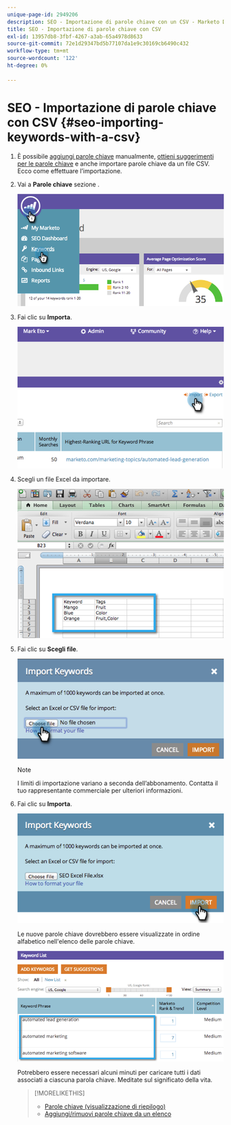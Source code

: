 ```yaml
---
unique-page-id: 2949206
description: SEO - Importazione di parole chiave con un CSV - Marketo Docs - Documentazione del prodotto
title: SEO - Importazione di parole chiave con CSV
exl-id: 13957db8-3fbf-4267-a3ab-65a4978d8633
source-git-commit: 72e1d29347bd5b77107da1e9c30169cb6490c432
workflow-type: tm+mt
source-wordcount: '122'
ht-degree: 0%

---
```


# SEO - Importazione di parole chiave con CSV {#seo-importing-keywords-with-a-csv}

1. È possibile [aggiungi parole chiave](/help/marketo/product-docs/additional-apps/seo/keywords/seo-add-keywords.md) manualmente, [ottieni suggerimenti per le parole chiave](/help/marketo/product-docs/additional-apps/seo/keywords/seo-get-suggested-keywords.md) e anche importare parole chiave da un file CSV. Ecco come effettuare l’importazione.

1. Vai a **Parole chiave** sezione .

   ![](assets/image2014-9-18-11-3a44-3a25.png)

1. Fai clic su **Importa**.

   ![](assets/image2014-9-18-11-3a44-3a36.png)

1. Scegli un file Excel da importare.

   ![](assets/image2014-9-18-11-3a44-3a42.png)

1. Fai clic su **Scegli file**.

   ![](assets/image2014-9-18-11-3a44-3a46.png)

   >[!NOTE]
   >
   >I limiti di importazione variano a seconda dell’abbonamento. Contatta il tuo rappresentante commerciale per ulteriori informazioni.

1. Fai clic su **Importa**.

   ![](assets/image2014-9-18-11-3a45-3a25.png)

   Le nuove parole chiave dovrebbero essere visualizzate in ordine alfabetico nell&#39;elenco delle parole chiave.

   ![](assets/image2014-9-18-11-3a45-3a30.png)

   Potrebbero essere necessari alcuni minuti per caricare tutti i dati associati a ciascuna parola chiave. Meditate sul significato della vita.

   >[!MORELIKETHIS]
   >
   >* [Parole chiave (visualizzazione di riepilogo)](/help/marketo/product-docs/additional-apps/seo/keywords/seo-understanding-keywords.md)
   >* [Aggiungi/rimuovi parole chiave da un elenco](/help/marketo/product-docs/additional-apps/seo/keywords/seo-add-remove-keywords-from-a-list.md)

